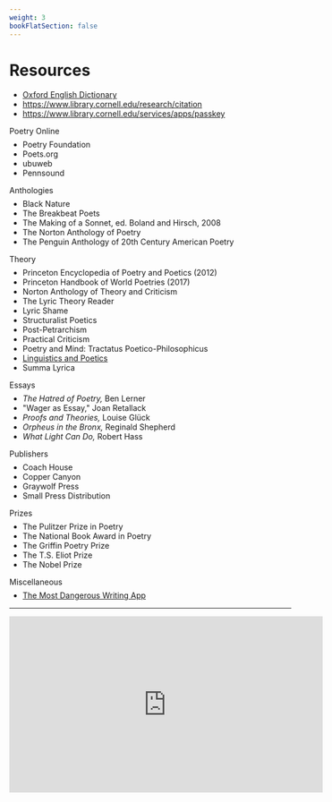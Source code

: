 ```yaml
---
weight: 3
bookFlatSection: false
---
```


# Resources

* [Oxford English Dictionary](http://encompass.library.cornell.edu.proxy.library.cornell.edu/cgi-bin/checkIP.cgi?access=gateway_standard%&url=https://www.oed.com/)
* https://www.library.cornell.edu/research/citation
* https://www.library.cornell.edu/services/apps/passkey

<div style="margin-left:0; margin-bottom:-.5em;">Poetry Online</div>

* Poetry Foundation
* Poets.org
* ubuweb  
* Pennsound

<div style="margin-left:0; margin-bottom:-.5em;">Anthologies</div>

* Black Nature
* The Breakbeat Poets
* The Making of a Sonnet, ed. Boland and Hirsch, 2008
* The Norton Anthology of Poetry
* The Penguin Anthology of 20th Century American Poetry

<div style="margin-left:0; margin-bottom:-.5em;">Theory</div>

* Princeton Encyclopedia of Poetry and Poetics (2012)
* Princeton Handbook of World Poetries (2017)
* Norton Anthology of Theory and Criticism
* The Lyric Theory Reader
* Lyric Shame
* Structuralist Poetics
* Post-Petrarchism
* Practical Criticism
* Poetry and Mind: Tractatus Poetico-Philosophicus
* [Linguistics and Poetics](https://monoskop.org/images/8/84/Jakobson_Roman_1960_Closing_statement_Linguistics_and_Poetics.pdf)
* Summa Lyrica


<div style="margin-left:0; margin-bottom:-.5em;">Essays</div>

* *The Hatred of Poetry,* Ben Lerner
* "Wager as Essay," Joan Retallack
* *Proofs and Theories,* Louise Glück
* *Orpheus in the Bronx,* Reginald Shepherd
* *What Light Can Do,* Robert Hass

<div style="margin-left:0; margin-bottom:-.5em;">Publishers</div>

* Coach House
* Copper Canyon
* Graywolf Press
* Small Press Distribution

<div style="margin-left:0; margin-bottom:-.5em;">Prizes</div>

* The Pulitzer Prize in Poetry
* The National Book Award in Poetry
* The Griffin Poetry Prize
* The T.S. Eliot Prize
* The Nobel Prize

<div style="margin-left:0; margin-bottom:-.5em;">Miscellaneous</div>

* [The Most Dangerous Writing App](https://www.squibler.io/dangerous-writing-prompt-app)
<hr>
<iframe width="560" height="315" src="https://www.youtube.com/embed/wUTaNQWjNy8" frameborder="0" allow="accelerometer; autoplay; encrypted-media; gyroscope; picture-in-picture" allowfullscreen></iframe>
</div>

</div>

